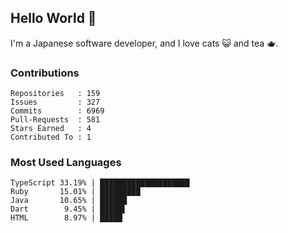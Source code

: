 ## Hello World 👋

I'm a Japanese software developer, and I love cats 😺 and tea 🫖.

### Contributions

    Repositories   : 159
    Issues         : 327
    Commits        : 6969
    Pull-Requests  : 581
    Stars Earned   : 4
    Contributed To : 1

### Most Used Languages

    TypeScript 33.19% | ████████████████████
    Ruby       15.01% | █████████
    Java       10.65% | ██████
    Dart        9.45% | █████▌
    HTML        8.97% | █████
